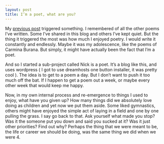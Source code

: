 ```yaml
---
layout: post
title: I’m a poet, what are you?
---
```

My [previous post](/ode-to-spring) triggered something. I remembered of all the other poems I’ve written. Some I’ve shared in this blog and others I’ve kept quiet. But the thing it triggered the most was how much I enjoyed poetry. I would write it constantly and endlessly. Maybe it was my adolescence, like the poems of Carmina Burana. But simply, it might have actually been the fact that I’m a poet.

And so I started a sub-project called Nick is a poet. It’s a blog like this, and uses wordpress ( I got to use dreamhosts one button installer, it was pretty cool ). The idea is to get to a poem a day. But I don’t want to push it too much off the bat. If I happen to get a poem out a week, or maybe every other week that would keep me happy.

Now, in my own internal process and re-emergence to things I used to enjoy, what have you given up? How many things did we absolutely love doing as children and yet now we put them aside. Some liked gymnastics, others might have enjoyed the simple act of laying in a field and one by one pulling the grass. I say go back to that. Ask yourself what made you stop? Was it the someone put you down and said you sucked at it? Was it just other priorities? Find out why? Perhaps the thing that we were meant to be, the life or career we should be doing, was the same thing we did when we were 4.
